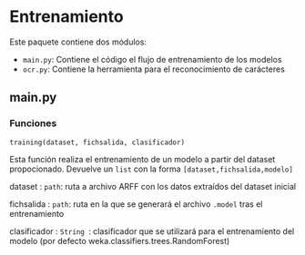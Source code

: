 # Entrenamiento

Este paquete contiene dos módulos:
- ```main.py```: Contiene el código el flujo de entrenamiento de los modelos
- ```ocr.py```: Contiene la herramienta para el reconocimiento de carácteres

## main.py

### Funciones 

```
training(dataset, fichsalida, clasificador)
```
Esta función realiza el entrenamiento de un modelo a partir del dataset propocionado. 
Devuelve un ```list``` con la forma ```[dataset,fichsalida,modelo]```

dataset
: ```path```: ruta a archivo ARFF con los datos extraídos del dataset inicial


fichsalida
: ```path```: ruta en la que se generará el archivo ```.model``` tras el entrenamiento

clasificador
: ```String ```: clasificador que se utilizará para el entrenamiento del modelo (por defecto weka.classifiers.trees.RandomForest)